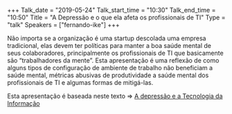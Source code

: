 +++
Talk_date = "2019-05-24"
Talk_start_time = "10:30"
Talk_end_time = "10:50"
Title = "A Depressão e o que ela afeta os profissionais de TI"
Type = "talk"
Speakers = ["fernando-ike"]
+++

Não importa se a organização é uma startup descolada uma empresa tradicional, elas devem ter políticas para manter a boa saúde mental de seus colaboradores, principalmente os profissionais de TI que basicamente são “trabalhadores da mente”. Esta apresentação é uma reflexão de como alguns tipos de configuração de ambiente de trabalho não beneficiam a saúde mental, métricas abusivas de produtividade a saúde mental dos profissionais de TI e algumas formas de mitigá-las.

Esta apresentação é baseada neste texto => [A depressão e a Tecnologia da Informação](https://medium.com/@fernandoike/a-depressao-e-a-tecnologia-da-informa%C3%A7%C3%A3o-9d8f0ecc660)
